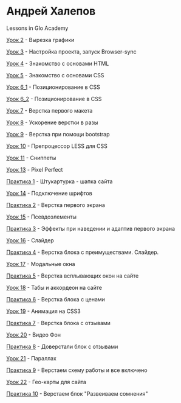 # Андрей Халепов
Lessons in Glo Academy

[Урок 2](https://github.com/hanMaster/hanMaster.github.io/tree/master/GloAcademy/lesson_2) - Вырезка графики

[Урок 3](https://github.com/hanMaster/hanMaster.github.io/tree/master/GloAcademy/lesson_3) - Настройка проекта, запуск Browser-sync

[Урок 4](https://hanMaster.github.io/GloAcademy/lesson_4) - Знакомство с основами HTML

[Урок 5](https://hanMaster.github.io/GloAcademy/lesson_5) - Знакомство с основами CSS

[Урок 6_1](https://hanMaster.github.io/GloAcademy/lesson_6_1) - Позиционирование в CSS

[Урок 6_2](https://hanMaster.github.io/GloAcademy/lesson_6_2) - Позиционирование в CSS

[Урок 7](https://hanMaster.github.io/GloAcademy/lesson_7) - Верстка первого макета

[Урок 8](https://hanMaster.github.io/GloAcademy/lesson_8) - Ускорение верстки в разы

[Урок 9](https://hanMaster.github.io/GloAcademy/lesson_9) - Верстка при помощи bootstrap

[Урок 10](https://hanMaster.github.io/GloAcademy/lesson_10) - Препроцессор LESS для CSS

[Урок 11](https://github.com/hanMaster/hanMaster.github.io/tree/master/GloAcademy/lesson_11) - Сниппеты

[Урок 13](https://hanMaster.github.io/GloAcademy/lesson_13) - Pixel Perfect

[Практика 1](https://hanMaster.github.io/GloAcademy/practice_1) - Штукартурка - шапка сайта

[Урок 14](https://hanmaster.github.io/GloAcademy/lesson_14) - Подключение шрифтов

[Практика 2](https://hanMaster.github.io/GloAcademy/practice_2) - Верстка первого экрана

[Урок 15](https://hanmaster.github.io/GloAcademy/lesson_15) - Псевдоэлементы

[Практика 3](https://hanMaster.github.io/GloAcademy/practice_3) - Эффекты при наведении и адаптив первого экрана

[Урок 16](https://hanmaster.github.io/GloAcademy/lesson_16) - Слайдер

[Практика 4](https://hanMaster.github.io/GloAcademy/practice_4) - Верстка блока с преимуществами. Слайдер.

[Урок 17](https://hanmaster.github.io/GloAcademy/lesson_17) - Модальные окна

[Практика 5](https://hanMaster.github.io/GloAcademy/practice_5) - Верстка всплывающих окон на сайте

[Урок 18](https://hanmaster.github.io/GloAcademy/lesson_18) - Табы и аккордеон на сайте

[Практика 6](https://hanMaster.github.io/GloAcademy/practice_6) - Верстка блока с ценами

[Урок 19](https://hanmaster.github.io/GloAcademy/lesson_19) - Анимация на CSS3

[Практика 7](https://hanMaster.github.io/GloAcademy/practice_7) - Верстка блока с отзывами

[Урок 20](https://hanmaster.github.io/GloAcademy/lesson_20) - Видео Фон

[Практика 8](https://hanMaster.github.io/GloAcademy/practice_8) - Доверстали блок с отзывами

[Урок 21](https://hanmaster.github.io/GloAcademy/lesson_21) - Параллах

[Практика 9](https://hanMaster.github.io/GloAcademy/practice_9) - Верстаем схему работы и все включено

[Урок 22](https://hanmaster.github.io/GloAcademy/lesson_22) - Гео-карты для сайта

[Практика 10](https://hanMaster.github.io/GloAcademy/practice_10) - Верстаем блок "Развеиваем сомнения"
